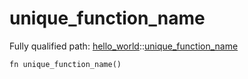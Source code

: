 # unique_function_name

Fully qualified path: [hello_world](./hello_world.md)::[unique_function_name](./hello_world-unique_function_name.md)

<pre><code class="language-rust">fn unique_function_name()</code></pre>

